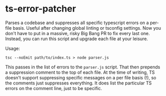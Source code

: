 # ts-error-patcher

Parses a codebase and suppresses all specific typescript errors on a per-file basis. Useful after changing global linting or tsconfig settings. Now you don't have to put in a massive, risky Big Bang PR to fix every last one. Instead, you can run this script and upgrade each file at your leisure.

Usage:

```
tsc --noEmit path/to/index.ts > node parser.js
```

This passes in the list of errors to the `parser.js` script. That then prepends a suppression comment to the top of each file. At the time of writing, TS doesn't support suppressing specific messages on a per file basis (!), so the comments just suppresses everything. It does list the particular TS errors on the comment line, just to be specific.
